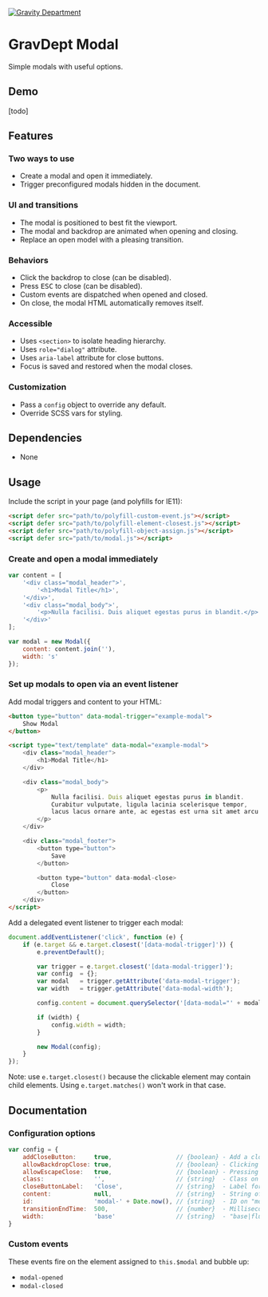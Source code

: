 [![Gravity Department](https://cdn.gravitydept.com/github/repo-header.png)](https://gravitydept.com/)

# GravDept Modal

Simple modals with useful options.

## Demo

[todo]

## Features

### Two ways to use

- Create a modal and open it immediately.
- Trigger preconfigured modals hidden in the document.

### UI and transitions

- The modal is positioned to best fit the viewport.
- The modal and backdrop are animated when opening and closing.
- Replace an open model with a pleasing transition.

### Behaviors

- Click the backdrop to close (can be disabled).
- Press <kbd>ESC</kbd> to close (can be disabled).
- Custom events are dispatched when opened and closed.
- On close, the modal HTML automatically removes itself.

### Accessible

- Uses `<section>` to isolate heading hierarchy.
- Uses `role="dialog"` attribute.
- Uses `aria-label` attribute for close buttons.
- Focus is saved and restored when the modal closes.

### Customization

- Pass a `config` object to override any default.
- Override SCSS vars for styling.

## Dependencies

- None

## Usage

Include the script in your page (and polyfills for IE11):

```html
<script defer src="path/to/polyfill-custom-event.js"></script>
<script defer src="path/to/polyfill-element-closest.js"></script>
<script defer src="path/to/polyfill-object-assign.js"></script>
<script defer src="path/to/modal.js"></script>
```

### Create and open a modal immediately

```javascript
var content = [
    '<div class="modal_header">',
        '<h1>Modal Title</h1>',
    '</div>',
    '<div class="modal_body">',
        '<p>Nulla facilisi. Duis aliquet egestas purus in blandit.</p>',
    '</div>'
];

var modal = new Modal({
    content: content.join(''),
    width: 's'
});
```

### Set up modals to open via an event listener

Add modal triggers and content to your HTML:

```html
<button type="button" data-modal-trigger="example-modal">
    Show Modal
</button>

<script type="text/template" data-modal="example-modal">
    <div class="modal_header">
        <h1>Modal Title</h1>
    </div>

    <div class="modal_body">
        <p>
            Nulla facilisi. Duis aliquet egestas purus in blandit.
            Curabitur vulputate, ligula lacinia scelerisque tempor,
            lacus lacus ornare ante, ac egestas est urna sit amet arcu.
        </p>
    </div>

    <div class="modal_footer">
        <button type="button">
            Save
        </button>

        <button type="button" data-modal-close>
            Close
        </button>
    </div>
</script>
```

Add a delegated event listener to trigger each modal:

```javascript
document.addEventListener('click', function (e) {
    if (e.target && e.target.closest('[data-modal-trigger]')) {
        e.preventDefault();

        var trigger = e.target.closest('[data-modal-trigger]');
        var config  = {};
        var modal   = trigger.getAttribute('data-modal-trigger');
        var width   = trigger.getAttribute('data-modal-width');

        config.content = document.querySelector('[data-modal="' + modal + '"]').innerHTML;

        if (width) {
            config.width = width;
        }

        new Modal(config);
    }
});
```

Note: use `e.target.closest()` because the clickable element may contain child elements. Using `e.target.matches()` won't work in that case.

## Documentation

### Configuration options

```javascript
var config = {
    addCloseButton:     true,                  // {boolean} - Add a close link to the modal.
    allowBackdropClose: true,                  // {boolean} - Clicking the backdrop will close the modal.
    allowEscapeClose:   true,                  // {boolean} - Pressing "ESC" will close the modal.
    class:              '',                    // {string}  - Class on "modal" element.
    closeButtonLabel:   'Close',               // {string}  - Label for the "close" link.
    content:            null,                  // {string}  - String of HTML content to render in the modal.
    id:                 'modal-' + Date.now(), // {string}  - ID on "modal" element.
    transitionEndTime:  500,                   // {number}  - Milliseconds for the modal transition to complete (duration + delay) as set in CSS.
    width:              'base'                 // {string}  - "base|fluid|s|l" - Max width of the modal.
}
```

### Custom events

These events fire on the element assigned to `this.$modal` and bubble up:

- `modal-opened`
- `modal-closed`
